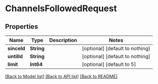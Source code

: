# ChannelsFollowedRequest


## Properties
Name | Type | Description | Notes
------------ | ------------- | ------------- | -------------
**sinceId** | **String** |  | [optional] [default to nothing]
**untilId** | **String** |  | [optional] [default to nothing]
**limit** | **Int64** |  | [optional] [default to 5]


[[Back to Model list]](../README.md#models) [[Back to API list]](../README.md#api-endpoints) [[Back to README]](../README.md)


